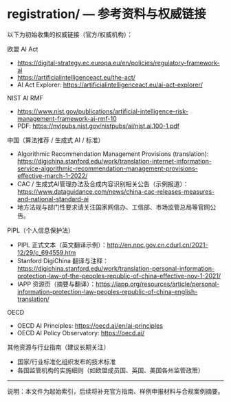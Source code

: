 # registration/ — 参考资料与权威链接

以下为初始收集的权威链接（官方/权威机构）：

欧盟 AI Act
- https://digital-strategy.ec.europa.eu/en/policies/regulatory-framework-ai
- https://artificialintelligenceact.eu/the-act/
- AI Act Explorer: https://artificialintelligenceact.eu/ai-act-explorer/

NIST AI RMF
- https://www.nist.gov/publications/artificial-intelligence-risk-management-framework-ai-rmf-10
- PDF: https://nvlpubs.nist.gov/nistpubs/ai/nist.ai.100-1.pdf

中国（算法推荐 / 生成式 AI / 标准）
- Algorithmic Recommendation Management Provisions (translation): https://digichina.stanford.edu/work/translation-internet-information-service-algorithmic-recommendation-management-provisions-effective-march-1-2022/
- CAC / 生成式AI管理办法及合成内容识别相关公告（示例报道）：https://www.dataguidance.com/news/china-cac-releases-measures-and-national-standard-ai
- 地方法规与部门性要求请关注国家网信办、工信部、市场监管总局等官网公告。

PIPL（个人信息保护法）
- PIPL 正式文本（英文翻译示例）：http://en.npc.gov.cn.cdurl.cn/2021-12/29/c_694559.htm
- Stanford DigiChina 翻译与注释：https://digichina.stanford.edu/work/translation-personal-information-protection-law-of-the-peoples-republic-of-china-effective-nov-1-2021/
- IAPP 资源页（摘要与翻译）：https://iapp.org/resources/article/personal-information-protection-law-peoples-republic-of-china-english-translation/

OECD
- OECD AI Principles: https://oecd.ai/en/ai-principles
- OECD AI Policy Observatory: https://oecd.ai/

其他资源与行业指南（建议长期关注）
- 国家/行业标准化组织发布的技术标准
- 各国监管机构的实施细则（如欧盟成员国、英国、美国各州监管政策）

---

说明：本文件为起始索引，后续将补充官方指南、样例申报材料与合规案例摘要。
